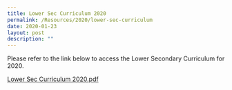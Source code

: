 ```yaml
---
title: Lower Sec Curriculum 2020
permalink: /Resources/2020/lower-sec-curriculum
date: 2020-01-23
layout: post
description: ""
---
```

Please refer to the link below to access the Lower Secondary Curriculum for 2020.  
  
[Lower Sec Curriculum 2020.pdf](/files/Lower%20Sec%20Curriculum%202020.pdf)